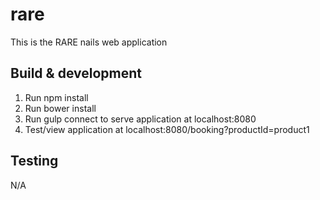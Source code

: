 # rare

This is the RARE nails web application

## Build & development

1. Run npm install
2. Run bower install
3. Run gulp connect to serve application at localhost:8080
4. Test/view application at localhost:8080/booking?productId=product1

## Testing
N/A
